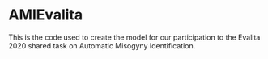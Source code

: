 # AMIEvalita
This is the code used to create the model for our participation to the Evalita 2020 shared task on  Automatic Misogyny Identification. 

